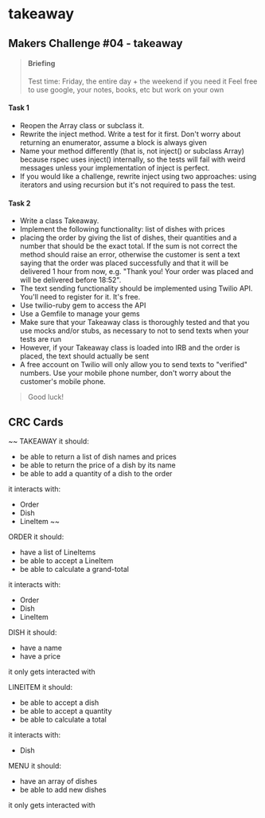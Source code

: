 takeaway
========

Makers Challenge #04 - takeaway
-------------------------------

> #### Briefing
> Test time: Friday, the entire day + the weekend if you need it
> Feel free to use google, your notes, books, etc but work on your own

#### Task 1

- Reopen the Array class or subclass it.
- Rewrite the inject method. Write a test for it first. Don't worry about returning an enumerator, assume a block is always given
- Name your method differently (that is, not inject() or subclass Array) because rspec uses inject() internally, so the tests will fail with weird messages unless your implementation of inject is perfect.
- If you would like a challenge, rewrite inject using two approaches: using iterators and using recursion but it's not required to pass the test.

#### Task 2

- Write a class Takeaway.
- Implement the following functionality: list of dishes with prices
- placing the order by giving the list of dishes, their quantities and a number that should be the exact total. If the sum is not correct the method should raise an error, otherwise the customer is sent a text saying that the order was placed successfully and that it will be delivered 1 hour from now, e.g. "Thank you! Your order was placed and will be delivered before 18:52".
- The text sending functionality should be implemented using Twilio API. You'll need to register for it. It's free.
- Use twilio-ruby gem to access the API
- Use a Gemfile to manage your gems
- Make sure that your Takeaway class is thoroughly tested and that you use mocks and/or stubs, as necessary to not to send texts when your tests are run
- However, if your Takeaway class is loaded into IRB and the order is placed, the text should actually be sent
- A free account on Twilio will only allow you to send texts to "verified" numbers. Use your mobile phone number, don't worry about the customer's mobile phone.


> Good luck!

CRC Cards
---------

~~
TAKEAWAY
it should:
- be able to return a list of dish names and prices
- be able to return the price of a dish by its name
- be able to add a quantity of a dish to the order

it interacts with:
- Order
- Dish
- LineItem
~~

ORDER
it should:
- have a list of LineItems
- be able to accept a LineItem
- be able to calculate a grand-total

it interacts with:
- Order
- Dish
- LineItem

DISH
it should:
- have a name
- have a price

it only gets interacted with

LINEITEM
it should:
- be able to accept a dish
- be able to accept a quantity
- be able to calculate a total

it interacts with:
- Dish

MENU
it should:
- have an array of dishes
- be able to add new dishes

it only gets interacted with